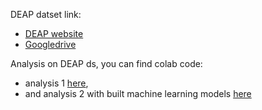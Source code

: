 DEAP datset link:
- [DEAP website](https://www.eecs.qmul.ac.uk/mmv/datasets/deap/index.html)
- [Googledrive](https://drive.google.com/drive/folders/1bTpPxZ0vFwfaYSn-gfEmdUKPloM_Hv2G?usp=drive_link)

Analysis on DEAP ds, you can find colab code: 
- analysis 1 [here](https://colab.research.google.com/drive/10u4Mx5dhaU8HLAJVP2klIFZMgHFnbQut#scrollTo=_SS3NAJ3vC0Q),
- and analysis 2 with built machine learning models [here](https://colab.research.google.com/drive/1mJ7BLC-9F1kjDizf04f3kHdQy_9JiM61#scrollTo=tMsBWAoeR7AE)
